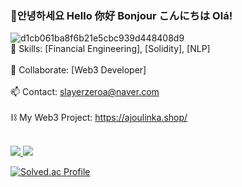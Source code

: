 ### 👋안녕하세요 Hello 你好 Bonjour こんにちは Olá!

<!--
**slayerzeroa/slayerzeroa** is a ✨ _special_ ✨ repository because its `README.md` (this file) appears on your GitHub profile.

Here are some ideas to get you started:

- 🔭 I’m currently working on ...
- 🌱 I’m currently learning ...
- 👯 I’m looking to collaborate on ...
- 🤔 I’m looking for help with ...
- 💬 Ask me about ...
- 📫 How to reach me: ...
- 😄 Pronouns: ...
- ⚡ Fun fact: ...
-->
![d1cb061ba8f6b21e5cbc939d448408d9](https://user-images.githubusercontent.com/66348567/211156355-62823c67-3222-4562-b0b6-8e61debd25e4.gif)
<br>🌱 Skills: [Financial Engineering], [Solidity], [NLP]</br>
<br>👯 Collaborate: [Web3 Developer]</br>
<br>📫 Contact: slayerzeroa@naver.com</br>
<br>⛓ My Web3 Project: https://ajoulinka.shop/</br>

<br><a href="https://blog.naver.com/slayerzeroa" target="_blank"><img src="https://img.shields.io/badge/Naver-03C75A?style=for-the-badge&logo=Naver&logoColor=FFFFFF"/> <a href="https://stockduck.tistory.com/" target="_blank"><img src="https://img.shields.io/badge/Tistory-000000?style=for-the-badge&logo=Tistory&logoColor=FFFFFF"/></a></br>

[![Solved.ac Profile](http://mazassumnida.wtf/api/generate_badge?boj=slayerzeroa)](https://solved.ac/slayerzeroa)<br/>
